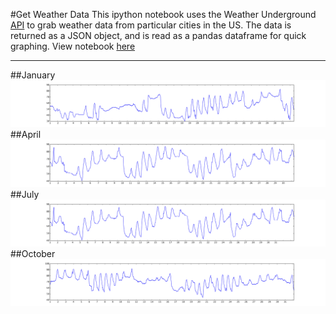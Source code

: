 #Get Weather Data
This ipython notebook uses the Weather Underground [API](http://www.wunderground.com/weather/api/d/docs) to grab weather data from particular cities in the US. The data is returned as a JSON object, and is read as a pandas dataframe for quick graphing. View notebook [here](http://nbviewer.ipython.org/github/mperez4/get_weather_data/blob/master/get_weather_data.ipynb)

__________
##January
![alt text](month_temp_graphs/January_Weather.png "")
##April
![alt text](month_temp_graphs/April_Weather.png "")
##July
![alt text](month_temp_graphs/July_Weather.png "")
##October
![alt text](month_temp_graphs/October_Weather.png "")

